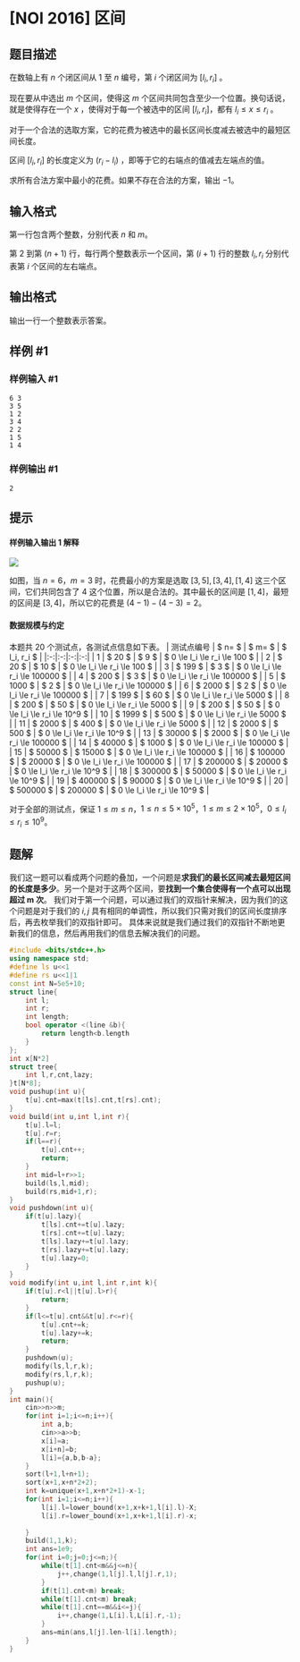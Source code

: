 # [NOI 2016] 区间

## 题目描述

在数轴上有 $n$ 个闭区间从 $1$ 至 $n$ 编号，第 $i$ 个闭区间为 $[l_i,r_i]$ 。

现在要从中选出 $m$ 个区间，使得这 $m$ 个区间共同包含至少一个位置。换句话说，就是使得存在一个 $x$ ，使得对于每一个被选中的区间 $[l_i,r_i]$，都有 $l_i \leq x \leq r_i$ 。

对于一个合法的选取方案，它的花费为被选中的最长区间长度减去被选中的最短区间长度。

区间 $[l_i,r_i]$ 的长度定义为 $(r_i-l_i)$ ，即等于它的右端点的值减去左端点的值。

求所有合法方案中最小的花费。如果不存在合法的方案，输出 $-1$。

## 输入格式

第一行包含两个整数，分别代表 $n$ 和 $m$。

第 $2$ 到第 $(n + 1)$ 行，每行两个整数表示一个区间，第 $(i + 1)$ 行的整数 $l_i, r_i$ 分别代表第 $i$ 个区间的左右端点。

## 输出格式

输出一行一个整数表示答案。

## 样例 #1

### 样例输入 #1

```
6 3
3 5
1 2
3 4
2 2
1 5
1 4
```

### 样例输出 #1

```
2
```

## 提示

#### 样例输入输出 1 解释

![](https://cdn.luogu.com.cn/upload/image_hosting/qoddox9k.png)
 
 如图，当 $n=6$，$m=3$ 时，花费最小的方案是选取 $[3,5],[3,4],[1,4]$ 这三个区间，它们共同包含了 $4$ 这个位置，所以是合法的。其中最长的区间是 $[1, 4]$，最短的区间是 $[3, 4]$，所以它的花费是 $(4 - 1) - (4 - 3) = 2$。

#### 数据规模与约定

本题共 20 个测试点，各测试点信息如下表。
| 测试点编号 | $ n= $ | $ m= $ | $ l_i, r_i $ |
|:-:|:-:|:-:|:-:|
| 1 | $ 20 $ | $ 9 $ | $ 0 \le l_i \le r_i \le 100 $ |
| 2 | $ 20 $ | $ 10 $ | $ 0 \le l_i \le r_i \le 100 $ |
| 3 | $ 199 $ | $ 3 $ | $ 0 \le l_i \le r_i \le 100000 $ |
| 4 | $ 200 $ | $ 3 $ | $ 0 \le l_i \le r_i \le 100000 $ |
| 5 | $ 1000 $ | $ 2 $ | $ 0 \le l_i \le r_i \le 100000 $ |
| 6 | $ 2000 $ | $ 2 $ | $ 0 \le l_i \le r_i \le 100000 $ |
| 7 | $ 199 $ | $ 60 $ | $ 0 \le l_i \le r_i \le 5000 $ |
| 8 | $ 200 $ | $ 50 $ | $ 0 \le l_i \le r_i \le 5000 $ |
| 9 | $ 200 $ | $ 50 $ | $ 0 \le l_i \le r_i \le 10^9 $ |
| 10 | $ 1999 $ | $ 500 $ | $ 0 \le l_i \le r_i \le 5000 $ |
| 11 | $ 2000 $ | $ 400 $ | $ 0 \le l_i \le r_i \le 5000 $ |
| 12 | $ 2000 $ | $ 500 $ | $ 0 \le l_i \le r_i \le 10^9 $ |
| 13 | $ 30000 $ | $ 2000 $ | $ 0 \le l_i \le r_i \le 100000 $ |
| 14 | $ 40000 $ | $ 1000 $ | $ 0 \le l_i \le r_i \le 100000 $ |
| 15 | $ 50000 $ | $ 15000 $ | $ 0 \le l_i \le r_i \le 100000 $ |
| 16 | $ 100000 $ | $ 20000 $ | $ 0 \le l_i \le r_i \le 100000 $ |
| 17 | $ 200000 $ | $ 20000 $ | $ 0 \le l_i \le r_i \le 10^9 $ |
| 18 | $ 300000 $ | $ 50000 $ | $ 0 \le l_i \le r_i \le 10^9 $ |
| 19 | $ 400000 $ | $ 90000 $ | $ 0 \le l_i \le r_i \le 10^9 $ |
| 20 | $ 500000 $ | $ 200000 $ | $ 0 \le l_i \le r_i \le 10^9 $ |

对于全部的测试点，保证 $1 \leq m \leq n$，$1 \leq n \leq 5 \times 10^5$，$1 \leq m \leq 2 \times 10^5$，$0 \leq l_i \leq r_i \leq 10^9$。

## 题解
我们这一题可以看成两个问题的叠加，一个问题是**求我们的最长区间减去最短区间的长度是多少**。另一个是对于这两个区间，要**找到一个集合使得有一个点可以出现超过 m 次**。
我们对于第一个问题，可以通过我们的双指针来解决，因为我们的这个问题是对于我们的 $i,j$ 具有相同的单调性，所以我们只需对我们的区间长度排序后，再去枚举我们的双指针即可。
具体来说就是我们通过我们的双指针不断地更新我们的信息，然后再用我们的信息去解决我们的问题。

```cpp
#include <bits/stdc++.h>
using namespace std;
#define ls u<<1
#define rs u<<1|1
const int N=5e5+10;
struct line{
	int l;
	int r;
	int length;
	bool operator <(line &b){
		return length<b.length
	}
};
int x[N*2]
struct tree{
	int l,r,cnt,lazy;
}t[N*8];
void pushup(int u){
	t[u].cnt=max(t[ls].cnt,t[rs].cnt);
}
void build(int u,int l,int r){
	t[u].l=l;
	t[u].r=r;
	if(l==r){
		t[u].cnt++;
		return;
	}
	int mid=l+r>>1;
	build(ls,l,mid);
	build(rs,mid+1,r);
}
void pushdown(int u){
	if(t[u].lazy){
		t[ls].cnt+=t[u].lazy;
		t[rs].cnt+=t[u].lazy;
		t[ls].lazy+=t[u].lazy;
		t[rs].lazy+=t[u].lazy;
		t[u].lazy=0;
	}
}
void modify(int u,int l,int r,int k){
	if(t[u].r<l||t[u].l>r){
		return;
	}
	if(l<=t[u].cnt&&t[u].r<=r){
		t[u].cnt+=k;
		t[u].lazy+=k;
		return;
	}
	pushdown(u);
	modify(ls,l,r,k);
	modify(rs,l,r,k);
	pushup(u);
}
int main(){
	cin>>n>>m;
	for(int i=1;i<=n;i++){
		int a,b;
		cin>>a>>b;
		x[i]=a;
		x[i+n]=b;
		l[i]={a,b,b-a}; 
	}
	sort(l+1,l+n+1);
	sort(x+1,x+n*2+2);
	int k=unique(x+1,x+n*2+1)-x-1;
	for(int i=1;i<=n;i++){
		l[i].l=lower_bound(x+1,x+k+1,l[i].l)-X;
		l[i].r=lower_bound(x+1,x+k+1,l[i].r)-x;
		
	}
	build(1,1,k);
	int ans=1e9;
	for(int i=0;j=0;j<=n;){
		while(t[1].cnt<m&&j<=n){
			j++,change(1,l[j].l,l[j].r,1);
		}
		if(t[1].cnt<m) break;
		while(t[1].cnt<m) break;
		while(t[1].cnt==m&&i<=j){
			i++,change(1,L[i].l,L[i].r,-1);
		}
		ans=min(ans,l[j].len-l[i].length);
	}
}
```